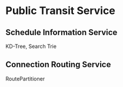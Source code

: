 # Public Transit Service

## Schedule Information Service

KD-Tree, Search Trie

## Connection Routing Service

RoutePartitioner
